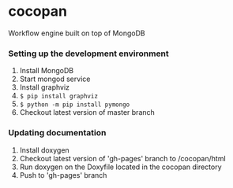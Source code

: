 # cocopan
Workflow engine built on top of MongoDB

### Setting up the development environment
1. Install MongoDB
2. Start mongod service
3. Install graphviz
4. `$ pip install graphviz`
5. `$ python -m pip install pymongo`
6. Checkout latest version of master branch

### Updating documentation
1. Install doxygen
2. Checkout latest version of 'gh-pages' branch to /cocopan/html
3. Run doxygen on the Doxyfile located in the cocopan directory
4. Push to 'gh-pages' branch
